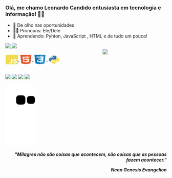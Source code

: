### Olá, me chamo Leonardo Candido entusiasta em tecnologia e informação! 🧙‍♂️

- 👀 De olho nas oportunidades
- 👨🏻 Pronouns: Ele/Dele 
- 🌱 Aprendendo: Pyhton, JavaScript , HTML e de tudo um pouco!
 
</div>
  <div align="justify">
  <a href="https://github.com/leonardo10101">
  <img height="150em" src="https://github-readme-stats.vercel.app/api?username=leonardo10101&show_icons=true&theme=midnight-purple&include_all_commits=true&count_private=true"/>
  <img height="150em" src="https://github-readme-stats.vercel.app/api/top-langs/?username=leonardo10101&layout=compact&langs_count=7&theme=midnight-purple"/>
</div>
   <img align="right" width="200" align="center" src="https://user-images.githubusercontent.com/103002242/161812112-e7a04573-8fb9-42cf-91cd-143221d40cb0.gif">
    <div style="display: inline_block"><br>
  <img align="center" alt="Mike-Js" height="30" width="40" src="https://raw.githubusercontent.com/devicons/devicon/master/icons/javascript/javascript-plain.svg">
  <img align="center" alt="Mike-HTML" height="30" width="40" src="https://raw.githubusercontent.com/devicons/devicon/master/icons/html5/html5-original.svg">
  <img align="center" alt="Mike-CSS" height="30" width="40" src="https://raw.githubusercontent.com/devicons/devicon/master/icons/css3/css3-original.svg">
  <img align="center" alt="Mike-Python" height="30" width="40" src="https://raw.githubusercontent.com/devicons/devicon/master/icons/python/python-original.svg">
  </div>
  
  ##
 
<div> 
<a href="https://instagram.com/leocam.jpg" target="_blank"><img src="https://img.shields.io/badge/-Instagram-%23E4405F?style=for-the-badge&logo=instagram&logoColor=white" target="_blank"></a>
  <a href = "mailto:leonardo.candido2102@gmail.com"><img src="https://img.shields.io/badge/-Gmail-%23333?style=for-the-badge&logo=gmail&logoColor=white" target="_blank"></a>
  <a href="https://www.linkedin.com/in/leonardo-candido-300039236/" target="_blank"><img src="https://img.shields.io/badge/-LinkedIn-%230077B5?style=for-the-badge&logo=linkedin&logoColor=white" target="_blank"></a> 
 <a href="https://open.spotify.com/user/leonardoc2106?si=coWR7Cx9TJSpDanPmhZJeg&utm_source=native-share-menu" target="_blank"><img src=https://img.shields.io/badge/Spotify-1ED760?&style=for-the-badge&logo=spotify&logoColor=white target="_blank"></a>
  
  ![Snake animation](https://github.com/leonardo10101/leonardo10101/blob/output/github-contribution-grid-snake.svg)
</div>
  <p align='right'> <b> <i> "Milagres não são coisas que acontecem, são coisas que as pessoas fazem acontecer." <p>
  <p align='right'> Neon Genesis Evangelion </p>
